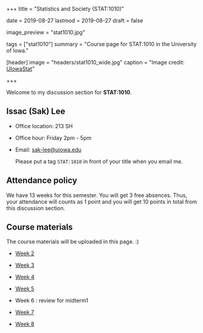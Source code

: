 +++
title = "Statistics and Society (STAT:1010)"

date = 2019-08-27
lastmod = 2019-08-27
draft = false

image_preview = "stat1010.jpg"

tags = ["stat1010"]
summary = "Course page for STAT:1010 in the University of Iowa."

[header]
image = "headers/stat1010_wide.jpg"
caption = "Image credit: [UIowaStat](https://stat.uiowa.edu/)"

+++

Welcome to my discussion section for **STAT:1010**.

## Issac (Sak) Lee

- Office location: 213 SH
- Office hour: Friday 2pm - 5pm
- Email: sak-lee@uiowa.edu
    
    Please put a tag `STAT:1010` in front of your title when you email me.

## Attendance policy

We have 13 weeks for this semester. You will get 3 free absences. Thus, your attendance will counts as 1 point and you will get 10 points in total from this discussion section.

## Course materials

The course materials will be uploaded in this page. :)

- <a href="https://theissaclee.com/post/stat1010-week2/" target="_self">Week 2</a>

- <a href="https://theissaclee.com/post/stat1010-week3/" target="_self">Week 3</a>

- <a href="https://theissaclee.com/post/stat1010-week4/" target="_self">Week 4</a>

- <a href="https://theissaclee.com/post/stat1010-week5/" target="_self">Week 5</a>

- Week 6 : review for midterm1

- <a href="https://theissaclee.com/post/stat1010-week7/" target="_self">Week 7</a>

- <a href="https://theissaclee.com/post/stat1010-week8/" target="_self">Week 8</a>
